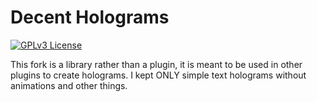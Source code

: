 # Decent Holograms

[![GPLv3 License](https://img.shields.io/badge/License-GPL%20v3-yellow.svg)](https://opensource.org/licenses/)


This fork is a library rather than a plugin, it is meant to be used in other plugins to create holograms.
I kept ONLY simple text holograms without animations and other things.


